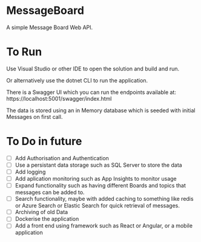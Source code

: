 # MessageBoard

A simple Message Board Web API.

# To Run

Use Visual Studio or other IDE to open the solution and build and run.

Or alternatively use the dotnet CLI to run the application.

There is a Swagger UI which you can run the endpoints available at: https://localhost:5001/swagger/index.html

The data is stored using an in Memory database which is seeded with initial Messages on first call.

# To Do in future

- [ ] Add Authorisation and Authentication
- [ ] Use a persistant data storage such as SQL Server to store the data
- [ ] Add logging
- [ ] Add aplication monitoring such as App Insights to monitor usage
- [ ] Expand functionality such as having different Boards and topics that messages can be added to.
- [ ] Search functionality, maybe with added caching to something like redis or Azure Search or Elastic Search for quick retrieval of messages.
- [ ] Archiving of old Data
- [ ] Dockerise the application
- [ ] Add a front end using framework such as React or Angular, or a mobile application
